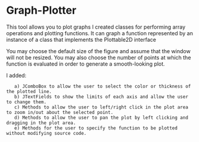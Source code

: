 # Graph-Plotter
This tool allows you to plot graphs
I created classes for performing array operations and plotting functions. It can graph a function represented by an instance of a class that implements the Plottable2D interface

You may choose the default size of the figure and assume that the window will not be resized. You may also choose the number of points at which the function is evaluated in order to generate a smooth-looking plot.

I added:

       a) JComboBox to allow the user to select the color or thickness of the plotted line.
       b) JTextFields to show the limits of each axis and allow the user to change them.
       c) Methods to allow the user to left/right click in the plot area to zoom in/out about the selected point.
       d) Methods to allow the user to pan the plot by left clicking and dragging in the plot area. 
       e) Methods for the user to specify the function to be plotted without modifying source code.

